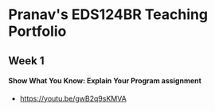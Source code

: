 # Pranav's EDS124BR Teaching Portfolio

## Week 1
#### Show What You Know: Explain Your Program assignment
* https://youtu.be/gwB2q9sKMVA
